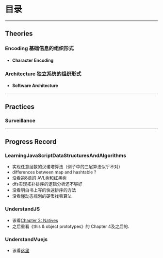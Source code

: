 # 目录


***
## Theories
### Encoding  基础信息的组织形式
* #### Character Encoding

### Architecture  独立系统的组织形式
* #### Software Architecture



***
## Practices
### Surveillance



***
## Progress Record
### LearningJavaScriptDataStructuresAndAlgorithms
* 实现任意层数的汉诺塔算法（例子中的三层算法似乎不对）
* differences between map and hashtable ?
* 没看第8章的 AVL树和红黑树
* dfs实现拓扑排序的逻辑分析还不够好
* 没看明白书上写的快速排序的方法
* 没看懂动态规划的硬币找零算法

### UnderstandJS
* 该看[Chapter 3: Natives](https://github.com/getify/You-Dont-Know-JS/blob/master/types%20%26%20grammar/ch3.md)
* 之后重看《this & object prototypes》的 Chapter 4及之后的.

### UnderstandVuejs
* 该看[这里](https://vuejs.org/v2/guide/components.html#Misc)
